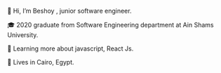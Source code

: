 👋 Hi, I’m Beshoy , junior software engineer.

🎓 2020 graduate from Software Engineering department at Ain Shams University.

🌱 Learning more about javascript, React Js.

📌 Lives in Cairo, Egypt.
